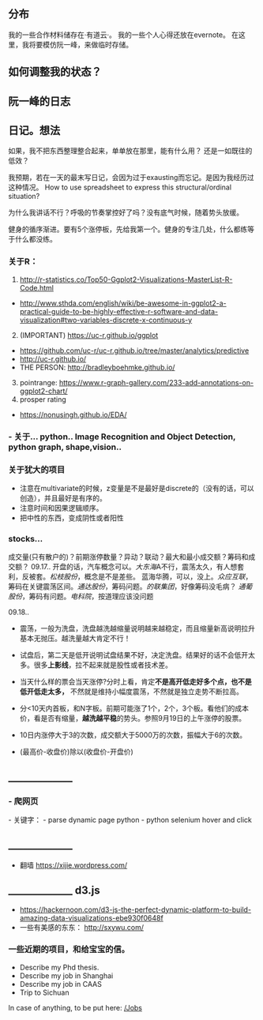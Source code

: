 
## 分布

我的一些合作材料储存在·有道云·。
我的一些个人心得还放在evernote。
在这里，我将要模仿阮一峰，来做临时存储。

## 如何调整我的状态？

## 阮一峰的日志

## 日记。想法

如果，我不把东西整理整合起来，单单放在那里，能有什么用？ 还是一如既往的低效？

我预期，若在一天的最末写日记，会因为过于exausting而忘记。是因为我经历过这种情况。
How to use spreadsheet to express this structural/ordinal situation?

为什么我讲话不行？呼吸的节奏掌控好了吗？没有底气时候，随着势头放缓。

健身的循序渐进。要有5个涨停板，先给我第一个。健身的专注几处，什么都练等于什么都没练。


### 关于R： 

1. http://r-statistics.co/Top50-Ggplot2-Visualizations-MasterList-R-Code.html
  - http://www.sthda.com/english/wiki/be-awesome-in-ggplot2-a-practical-guide-to-be-highly-effective-r-software-and-data-visualization#two-variables-discrete-x-continuous-y
2. (IMPORTANT) https://uc-r.github.io/ggplot
  - https://github.com/uc-r/uc-r.github.io/tree/master/analytics/predictive
  - http://uc-r.github.io/
  - THE PERSON: http://bradleyboehmke.github.io/
3. pointrange:  https://www.r-graph-gallery.com/233-add-annotations-on-ggplot2-chart/
4. prosper rating
  - https://nonusingh.github.io/EDA/

### - 关于... python.. Image Recognition and Object Detection, python graph, shape,vision..

### 关于犹大的项目
- 注意在multivariate的时候，z变量是不是最好是discrete的（没有的话，可以创造），并且最好是有序的。
- 注意时间和因果逻辑顺序。
- 把中性的东西，变成阴性或者阳性

### stocks...
成交量(只有散户的)？前期涨停数量？异动？联动？最大和最小成交额？筹码和成交额？
09.17.. 开盘的话，汽车概念可以。*大东海*A不行，震荡太久，有人想套利，反被套。*松枝股份*，概念是不是差些。
蓝海华腾，可以，没上。*众应互联*，筹码在关键震荡区间。*通达股份*，筹码问题。*的联集团*，好像筹码没毛病？
*通葡股份*，筹码有问题。*电科院*，按道理应该没问题

09.18..
- 震荡，一般为洗盘，洗盘越洗越缩量说明越来越稳定，而且缩量新高说明拉升基本无抛压。越洗量越大肯定不行！
- 试盘后，第二天是低开说明试盘结果不好，决定洗盘。结果好的话不会低开太多。很多**上影线**，拉不起来就是股性或者技术差。
- 当天什么样的票会当天涨停?分时上看，肯定**不是高开低走好多个点，也不是低开低走太多，** 不然就是维持小幅度震荡，不然就是独立走势不断拉高。

- 分<10天内首板，和N字板。前期可能涨了1个，2个，3个板。看他们的成本价，看是否有缩量，**越洗越平稳**的势头。参照9月19日的上午涨停的股票。
- 10日内涨停大于3的次数，成交额大于5000万的次数，振幅大于6的次数。
- (最高价-收盘价)除以(收盘价-开盘价)

## _____________
<h3>- 爬网页</h3>
- 关键字：
  - parse dynamic page python
  - python selenium hover and click
  
## _____________
- 翻墙 https://xijie.wordpress.com/

## _____________ d3.js
- https://hackernoon.com/d3-js-the-perfect-dynamic-platform-to-build-amazing-data-visualizations-ebe930f0648f
- 一些有美感的东东： http://sxywu.com/

### 一些近期的项目，和给宝宝的信。


- Describe my Phd thesis.
- Describe my job in Shanghai
- Describe my job in CAAS
- Trip to Sichuan

In case of anything, to be put here: [/Jobs](https://github.com/gigileu4182/Jobs/blob/master/README.md)

